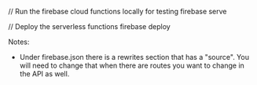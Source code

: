 // Run the firebase cloud functions locally for testing
firebase serve

// Deploy the serverless functions
firebase deploy

Notes:
- Under firebase.json there is a rewrites section that has a "source". You will need to change that when there are routes you want to change in the API as well.